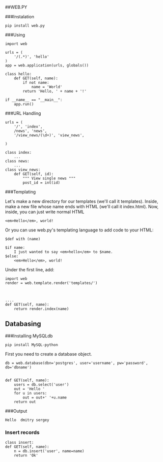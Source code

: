 ##WEB.PY

###Instalation 

    pip install web.py

###Using


    import web
            
    urls = (
        '/(.*)', 'hello'
    )
    app = web.application(urls, globals())

    class hello:        
        def GET(self, name):
            if not name: 
                name = 'World'
            return 'Hello, ' + name + '!'

    if __name__ == "__main__":
        app.run()


###URL Handling

    urls = (
        '/', 'index',
        /news', 'news',
        '/view_news/(\d+)', 'view_news',
        
    )

    class index: 
        ...
    class news: 
        ...
    class view_news: 
        def GET(self, id):
            """ View single news """
            post_id = int(id)


###Templating

Let's make a new directory for our templates (we'll call it templates). 
Inside, make a new file whose name ends with HTML (we'll call it index.html). 
Now, inside, you can just write normal HTML


    <em>Hello</em>, world!

Or you can use web.py's templating language to add code to your HTML:


    $def with (name)

    $if name:
        I just wanted to say <em>hello</em> to $name.
    $else:
        <em>Hello</em>, world!

Under the first line, add:

    import web
    render = web.template.render('templates/')


    
    ....
    def GET(self, name):
        return render.index(name)


## Databasing

###Installing MySQLdb

    pip install MySQL-python

First you need to create a database object.


    db = web.database(dbn='postgres', user='username', pw='password', db='dbname')


    def GET(self, name):
        users = db.select('user')
        out = 'Hello '
        for u in users:
            out = out+' '+u.name
        return out

###Output 

    Hello  dmitry sergey

### Insert records

    class insert:        
    def GET(self, name):
        n = db.insert('user', name=name)
        return 'Ok'






